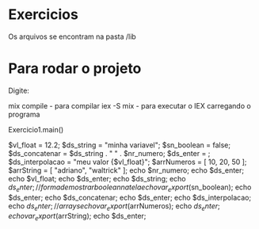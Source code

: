 # Exercicios

Os arquivos se encontram na pasta /lib

# Para rodar o projeto

Digite:

mix compile - para compilar
iex -S mix - para executar o IEX carregando o programa

Exercicio1.main()


$vl_float = 12.2;
        $ds_string = "minha variavel";
        $sn_boolean = false;
        $ds_concatenar = $ds_string . " " . $nr_numero;
        $ds_enter = ;
        $ds_interpolacao = "meu valor {$vl_float}";
        $arrNumeros = [
        10, 20, 50
        ];
        $arrString = [
        "adriano",
        "waltrick"
        ];
        echo $nr_numero;
        echo $ds_enter;
        echo $vl_float;
        echo $ds_enter;
        echo $ds_string;
        echo $ds_enter;
        // forma de mostrar boolean na tela
        echo var_export($sn_boolean);
        echo $ds_enter;
        echo $ds_concatenar;
        echo $ds_enter;
        echo $ds_interpolacao;
        echo $ds_enter;
        // arrays
        echo var_export($arrNumeros);
        echo $ds_enter;
        echo var_export($arrString);
        echo $ds_enter;